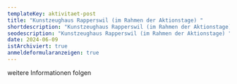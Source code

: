 ```yaml
---
templateKey: aktivitaet-post
title: "K﻿unstzeughaus Rapperswil (im Rahmen der Aktionstage) "
shortdescription: "K﻿unstzeughaus Rapperswil (im Rahmen der Aktionstage) "
seodescription: "K﻿unstzeughaus Rapperswil (im Rahmen der Aktionstage) "
date: 2024-06-09
istArchiviert: true
anmeldeformularanzeigen: true
---
```

w﻿eitere Informationen folgen